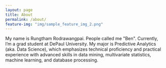 ```yaml
---
layout: page
title: About
permalink: /about/
feature-img: "img/sample_feature_img_2.png"
---
```


My name is Rungtham Rodrawangpai. People called me "Ben". Currently, I’m a grad student at DePaul University. My major is Predictive Analytics (aka. Data Science), which emphasizes technical proficiency and practical experience with advanced skills in data mining, multivariate statistics, machine learning, and database processing. 
